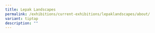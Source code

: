 ```yaml
---
title: Lepak Landscapes
permalink: /exhibitions/current-exhibitions/lepaklandscapes/about/
variant: tiptap
description: ""
---
```

<p></p>